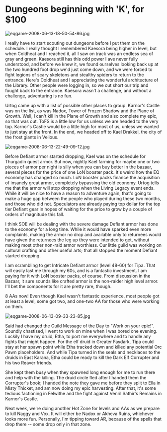 # Dungeons beginning with 'K', for $100

![eqgame-2008-06-13-18-50-54-86.jpg](http://westkarana.com/wp-content/uploads/2008/06/eqgame-2008-06-13-18-50-54-86.jpg)

I really have to start scouting out dungeons before I put them on the schedule. I really thought I remembered Kaesora being higher in level, but when Coldheat and I reached it, all I saw on track was an endless sea of gray and green. Kaesora still has this odd power I ave never fully understood, and before we knew it, we found ourselves looking back up at the two hundred foot drop we'd just come down, and we were forced to fight legions of scary skeletons and stealthy spiders to return to the entrance. Here's Coldheat and I appreciating the wonderful architecture of the Library. Other people were logging in, so we cut short our trip and fought back to the entrance. Kaesora wasn't a challenge, and without a challenge, adventuring is no fun.

Urtog came up with a list of possible other places to group. Karnor's Castle was on the list, as was Nadox, Tower of Frozen Shadow and the Plane of Growth. Well, I can't kill in the Plane of Growth and also complete my epic, so that was out. ToFS is a little low for us unless we are headed to the very top. Karnor's Castle would be a little high for most of us, unless we wanted to just stay at the front. In the end, we headed off to Kael Drakkel, the city of the frost giants in Velious.

![eqgame-2008-06-13-22-49-09-12.jpg](http://westkarana.com/wp-content/uploads/2008/06/eqgame-2008-06-13-22-49-09-12.jpg)

Before Defiant armor started dropping, Kael was on the schedule for Thurgadin quest armor. But now, nightly Kael farming for maybe one or two pieces of armor per night is silly when you can buy better in the bazaar, several pieces for the price of one LoN booster pack. It's weird how the EQ economy has changed so much. LoN booster packs finance the acquisition of insanely great armor, completely bypassing the old economy. Urtog tells me that the armor will stop dropping when the Living Legacy event ends. While it will be nice to have a reason to adventure again, that's going to make a huge gap between the people who played during these two months, and those who did not. Speculators are already paying top dollar for the top tier Defiant gear in hopes of waiting for the price to grow by a couple of orders of magnitude this fall.

I think SOE will be dealing with the severe damage Defiant armor has done to the economy for a long time. While it would have sparked even more complaints, making the armor no drop and available only to returnees would have given the returnees the leg up they were intended to get, without making most other non-raid armor worthless. Our little guild was working on cultural crafting and other useful arts; that all stopped the moment Defiant started dropping.

I am scrambling to get Intricate Defiant armor (level 48-60) for Tipa. That will easily last me through my 60s, and is a fantastic investment. I am paying for it with LoN booster packs, of course. From discussion in the Bazaar, it sure sounds like crafted armor is the non-raider high level armor. I'll bet the components for it are pretty rare, though.

8 AAs now! Even though Kael wasn't fantastic experience, most people got at least a level, some got two, and one-two AA for those who were working on them.

![eqgame-2008-06-13-09-33-23-85.jpg](http://westkarana.com/wp-content/uploads/2008/06/eqgame-2008-06-13-09-33-23-85.jpg)

Said had changed the Guild Message of the Day to "Work on your epic!". Soundly chastised, I went to work on mine when I was bored one evening. Luckily I have my druid, Etha, to port me everywhere and to handle any fights that might happen. For the elf druid in Greater Faydark, Tipa could stay at her spawn point while Etha tracked down and killed any potential Orc Pawn placeholders. And while Tipa turned in the seals and necklaces to the druids in East Karana, Etha could be ready to kill the Dark Elf Corrupter and his two Reaver friends.

She kept them busy when they spawned long enough for me to run there and help with the killing. The druid circle fled after I handed them the Corrupter's book; I handed the note they gave me before they split to Ella in Misty Thicket, and am now doing my epic harvesting. After that, it's some tedious factioning in Felwithe and the fight against Venril Sathir's Remains in Karnor's Castle.

Next week, we're doing another Hot Zone for levels and AAs as we prepare to kill Naggy and Vox. It will either be Nadox or Akheva Ruins, whichever looks more fun. Personally, I'm tipping toward AR, because of the spells that drop there -- some drop only in that zone.

